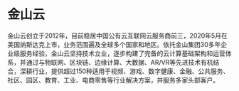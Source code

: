 # 

# 金山云

金山云创立于2012年，目前稳居中国公有云互联网云服务商前三，2020年5月在美国纳斯达克上市，业务范围遍及全球多个国家和地区。依托金山集团30多年企业级服务经验，金山云坚持技术立业，逐步构建了完备的云计算基础架构和运营体系，并通过与物联网、区块链、边缘计算、大数据、AR/VR等先进技术有机结合，深耕行业，提供超过150种适用于视频、游戏、数字健康、金融、公共服务、社区、园区、教育、工业、电商零售等行业解决方案，并服务多家头部客户。

